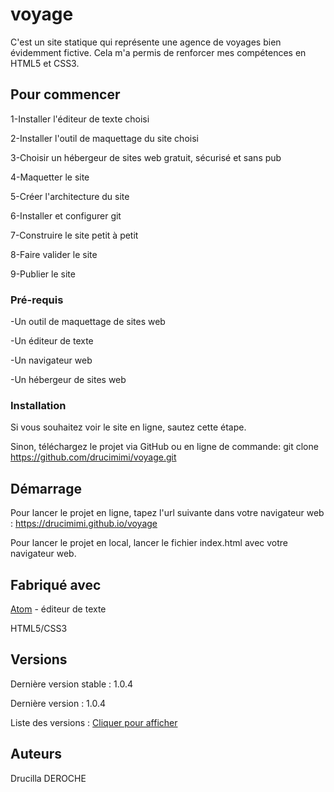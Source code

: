 # voyage
 C'est un site statique qui représente une agence de voyages bien évidemment fictive.
 Cela m'a permis de renforcer mes compétences en HTML5 et CSS3.
 
## Pour commencer
1-Installer l'éditeur de texte choisi

2-Installer l'outil de maquettage du site choisi

3-Choisir un hébergeur de sites web gratuit, sécurisé et sans pub

4-Maquetter le site

5-Créer l'architecture du site

6-Installer et configurer git

7-Construire le site petit à petit

8-Faire valider le site

9-Publier le site

### Pré-requis
-Un outil de maquettage de sites web

-Un éditeur de texte

-Un navigateur web

-Un hébergeur de sites web


### Installation
Si vous souhaitez voir le site en ligne, sautez cette étape.

Sinon, téléchargez le projet via GitHub ou en ligne de commande: git clone https://github.com/drucimimi/voyage.git

## Démarrage
Pour lancer le projet en ligne, tapez l'url suivante dans votre navigateur web : https://drucimimi.github.io/voyage

Pour lancer le projet en local, lancer le fichier index.html avec votre navigateur web.

## Fabriqué avec
[Atom](https://atom.io/) - éditeur de texte

HTML5/CSS3

## Versions
Dernière version stable : 1.0.4

Dernière version : 1.0.4

Liste des versions : [Cliquer pour afficher](https://github.com/drucimimi/voyage/tags)

## Auteurs
Drucilla DEROCHE
